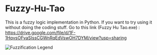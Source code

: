# Fuzzy-Hu-Tao

This is a fuzzy logic implementation in Python. If you want to try using it without doing the coding stuff. Go to this link (Fuzzy Hu Tao.exe) : https://drive.google.com/file/d/1F-1HqvsOFvaSIssCGWnRqEdVswOH7DYM/view?usp=sharing

![Fuzzification Legend]()
